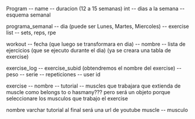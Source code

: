 Program
    -- name
    -- duracion (12 a 15 semanas) int
    -- dias a la semana
    -- esquema semanal

programa_semanal
    -- dia (puede ser Lunes, Martes, Miercoles)
    -- exercise list
    --  sets, reps, rpe



workout
    -- fecha  (que luego se transformara en dia)
    -- nombre
    -- lista de ejercicios  (que se ejecuto durante el dia)  (ya se creara una tabla de exercise)





exercise_log
    -- exercise_subid  (obtendremos el nombre del exercise)
    -- peso
    -- serie
    -- repeticiones
    -- user id



exercise
    -- nombre
    -- tutorial
    -- muscles que trabajara que extienda de muscle como belongs to o hasmany???  pero será un objeto porque seleccionare los musculos que trabajo el exercise

nombre varchar
tutorial al final será una url de youtube
muscle
    -- musculo

